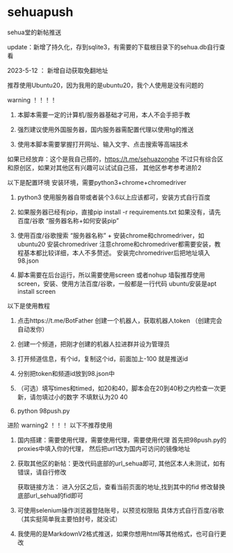 # sehuapush
sehua堂的新帖推送

update：新增了持久化，存到sqlite3，有需要的下载根目录下的sehua.db自行查看

2023-5-12 ： 新增自动获取免翻地址

推荐使用Ubuntu20，因为我用的是ubuntu20，我个人使用是没有问题的

warning ！！！！
1. 本脚本需要一定的计算机/服务器基础才可用，本人不会手把手教

2. 强烈建议使用外国服务器，国内服务器需配置代理以使用tg的推送

3. 使用本脚本需要掌握打开网址、输入文字、点击搜索等高端技术

如果已经放弃：这个是我自己搭的，https://t.me/sehuazonghe 不过只有综合区和原创区，如果对其他区有兴趣可以试试自己搭，
其他区参考参考进阶2


以下是配置环境
安装环境，需要python3+chrome+chromedriver

1. python3 使用服务器自带或者装个3.6以上应该都可，安装方式自行百度

2. 如果服务器已经有pip，直接pip install -r requirements.txt 
    如果没有，请先百度/谷歌 “服务器名称+如何安装pip”

3. 使用百度/谷歌搜索 “服务器名称” + 安装chrome和chromedriver，如 ubuntu20 安装chromedriver
    注意chrome和chromedriver都需要安装，教程基本都比较详细，本人不多赘述。
    安装完chromedriver后把地址填入98.json

4. 脚本需要在后台运行，所以需要使用screen 或者nohup
    墙裂推荐使用screen，安装、使用方法百度/谷歌，一般都是一行代码
    ubuntu安装是apt install screen 

以下是使用教程
1. 点击https://t.me/BotFather 创建一个机器人，获取机器人token （创建完会自动发你）

2. 创建一个频道，把刚才创建的机器人拉进群并设为管理员

3. 打开频道信息，有个id，复制这个id，前面加上-100 就是推送id

4. 分别把token和频道id放到98.json中

5. （可选）填写times和timed，如20和40，脚本会在20到40秒之内检查一次更新，请勿填过小的数字
    不填默认为20 40

6. python 98push.py

进阶 
warning2 ！！！
以下不推荐使用

1. 国内搭建：需要使用代理，需要使用代理，需要使用代理
    首先把98push.py的proxies中填入你的代理，
    然后把url1改为国内可访问的镜像地址

2. 获取其他区的新帖：更改代码底部的url_sehua即可,
    其他区本人未测试，如有错误，请自行修改
    
    获取链接方法：
    进入分区之后，查看当前页面的地址,找到其中的fid
    修改替换底部url_sehua的fid即可

3. 可使用selenium操作浏览器登陆账号，以预览权限贴
    具体方式自行百度/谷歌（其实挺简单我主要怕封号，就没试）

4. 我使用的是MarkdownV2格式推送，如果你想用html等其他格式，也可自行更改
